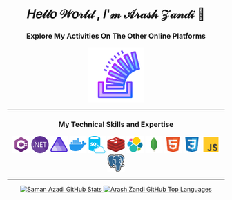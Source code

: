 <div align="center">

# 𝐻𝑒𝓁𝓁𝑜 𝒲𝑜𝓇𝓁𝒹 , 𝐼'𝓂 𝒜𝓇𝒶𝓈𝒽 𝒵𝒶𝓃𝒹𝒾 👋

### Explore My Activities On The Other Online Platforms

[![Stack Overflow](./Icons/Gradient%20icons/stackoverflow.svg)](https://stackoverflow.com/users/3046588/arash-zandi)

---
 
### My Technical Skills and Expertise

[<img async src="./Icons/csharp.svg" alt="C#" height="40">](https://github.com/zandiarash)
[<img async src="./Icons/dotnet.svg" alt="C#" height="40">](https://github.com/zandiarash)
[<img async src="./Icons/aspire.svg" alt="C#" height="40">](https://github.com/zandiarash)
[<img async src="./Icons/docker.svg" alt="C#" height="40">](https://github.com/zandiarash)
[<img async src="./Icons/sql.svg" alt="C#" height="40">](https://github.com/zandiarash)
[<img async src="./Icons/redis.svg" alt="C#" height="40">](https://github.com/zandiarash)
[<img async src="./Icons/elk.svg" alt="C#" height="40">](https://github.com/zandiarash)
[<img async src="./Icons/mongo.svg" alt="C#" height="40">](https://github.com/zandiarash)
[<img async src="./Icons/html.svg" alt="C#" height="40">](https://github.com/zandiarash)
[<img async src="./Icons/css.svg" alt="C#" height="40">](https://github.com/zandiarash)
[<img async src="./Icons/js.svg" alt="C#" height="40">](https://github.com/zandiarash)
[<img async src="./Icons/postgres.svg" alt="C#" height="40">](https://github.com/zandiarash)

---

  <a href="https://github.com/zandiarash">
    <img height="180em" src="https://github-readme-stats.vercel.app/api?username=zandiarash&show_icons=true&theme=transparent&count_private=true" alt="Saman Azadi GitHub   Stats" />
    <img height="180em" src="https://github-readme-stats.vercel.app/api/top-langs/?username=zandiarash&theme=transparent&layout=compact&v=1&exclude_repo=Sam.SchoolProjects" 
      alt="Arash Zandi GitHub Top Languages" />
  </a>

</div>
